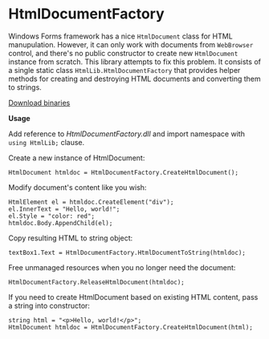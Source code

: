 # HtmlDocumentFactory

Windows Forms framework has a nice `HtmlDocument` class for HTML manupulation. However, it can only work with documents from `WebBrowser` control, and there's no public constructor to create new `HtmlDocument` instance from scratch. This library attempts to fix this problem. It consists of a single static class `HtmlLib.HtmlDocumentFactory` that provides helper methods for creating and destroying HTML documents and converting them to strings.

[Download binaries](https://yadi.sk/d/lPk5bGov3WCXsD)

**Usage**

Add reference to *HtmlDocumentFactory.dll* and import namespace with `using HtmlLib;` clause.

Create a new instance of HtmlDocument:

    HtmlDocument htmldoc = HtmlDocumentFactory.CreateHtmlDocument();

Modify document's content like you wish:

    HtmlElement el = htmldoc.CreateElement("div");
    el.InnerText = "Hello, world!";
    el.Style = "color: red";
    htmldoc.Body.AppendChild(el);

Copy resulting HTML to string object:

    textBox1.Text = HtmlDocumentFactory.HtmlDocumentToString(htmldoc);
    
Free unmanaged resources when you no longer need the document:

    HtmlDocumentFactory.ReleaseHtmlDocument(htmldoc);
    
If you need to create HtmlDocument based on existing HTML content, pass a string into constructor: 

    string html = "<p>Hello, world!</p>";
    HtmlDocument htmldoc = HtmlDocumentFactory.CreateHtmlDocument(html);
